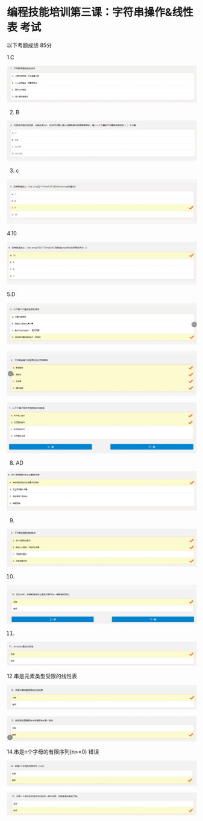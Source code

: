 # 编程技能培训第三课：字符串操作&线性表 考试

以下考题成绩 85分

1.C

![1581565777871](./assets/1581565777871.png)



2. B

![1581565817363](./assets/1581565817363.png)

3. c

![1581565831693](./assets/1581565831693.png)

4.10

![1581565854067](./assets/1581565854067.png)

5.D

![1581565867241](./assets/1581565867241.png)



![1581565882446](./assets/1581565882446.png)



![1581565895668](./assets/1581565895668.png)

8. AD

![1581565909284](./assets/1581565909284.png)

9.

![1581565924105](./assets/1581565924105.png)

10.

![1581565938911](./assets/1581565938911.png)

11. 

![1581582788180](./assets/1581582788180.png)



12.串是元素类型受限的线性表

![1581565965746](./assets/1581565965746.png)



![1581565978313](./assets/1581565978313.png)

14.串是n个字母的有限序列(n>=0)   错误

![1581565989233](./assets/1581565989233.png)



![1581582750355](./assets/1581582750355.png)
